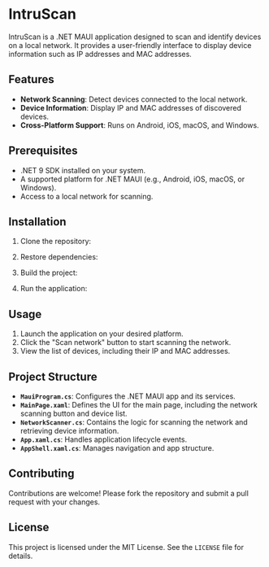 # IntruScan

IntruScan is a .NET MAUI application designed to scan and identify devices on a local network. It provides a user-friendly interface to display device information such as IP addresses and MAC addresses.

## Features
- **Network Scanning**: Detect devices connected to the local network.
- **Device Information**: Display IP and MAC addresses of discovered devices.
- **Cross-Platform Support**: Runs on Android, iOS, macOS, and Windows.

## Prerequisites
- .NET 9 SDK installed on your system.
- A supported platform for .NET MAUI (e.g., Android, iOS, macOS, or Windows).
- Access to a local network for scanning.

## Installation
1. Clone the repository:

2. Restore dependencies:
  
3. Build the project:
      
4. Run the application:
 
## Usage
1. Launch the application on your desired platform.
2. Click the "Scan network" button to start scanning the network.
3. View the list of devices, including their IP and MAC addresses.

## Project Structure
- **`MauiProgram.cs`**: Configures the .NET MAUI app and its services.
- **`MainPage.xaml`**: Defines the UI for the main page, including the network scanning button and device list.
- **`NetworkScanner.cs`**: Contains the logic for scanning the network and retrieving device information.
- **`App.xaml.cs`**: Handles application lifecycle events.
- **`AppShell.xaml.cs`**: Manages navigation and app structure.
 
## Contributing
Contributions are welcome! Please fork the repository and submit a pull request with your changes.

## License
This project is licensed under the MIT License. See the `LICENSE` file for details.
  